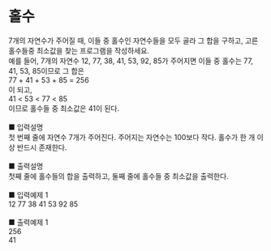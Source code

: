 # 홀수
7개의 자연수가 주어질 때, 이들 중 홀수인 자연수들을 모두 골라 그 합을 구하고, 고른 홀수들중 최소값을 찾는 프로그램을 작성하세요.<br>
예를 들어, 7개의 자연수 12, 77, 38, 41, 53, 92, 85가 주어지면 이들 중 홀수는 77, 41, 53, 85이므로 그 합은<br>
77 + 41 + 53 + 85 = 256<br>
이 되고,<br>
41 < 53 < 77 < 85<br>
이므로 홀수들 중 최소값은 41이 된다.<br>
<br>
■ 입력설명<br>
첫 번째 줄에 자연수 7개가 주어진다. 주어지는 자연수는 100보다 작다. 홀수가 한 개 이상 반드시 존재한다.<br>
<br>
■ 출력설명<br>
첫째 줄에 홀수들의 합을 출력하고, 둘째 줄에 홀수들 중 최소값을 출력한다.<br>
<br>
■ 입력예제 1<br>
12 77 38 41 53 92 85<br>
<br>
■ 출력예제 1<br>
256<br>
41